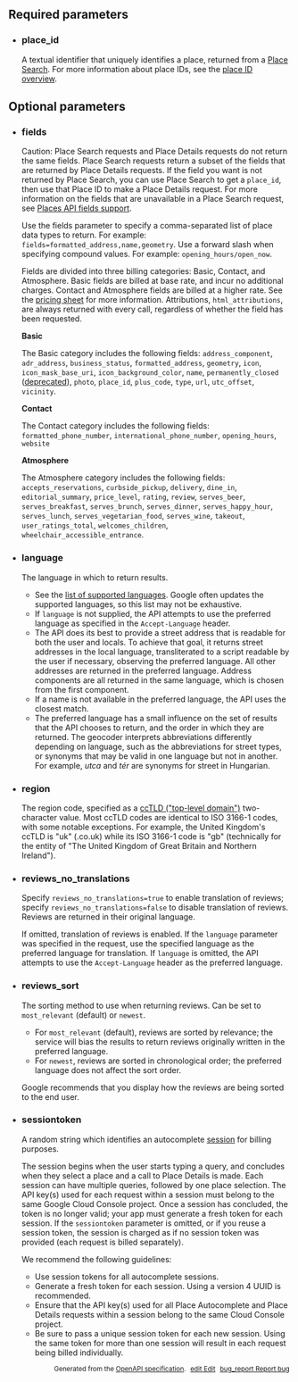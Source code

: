 <!--- This is a generated file, do not edit! -->
<!--- [START maps_http_parameters_placedetails] -->
<h2 id="required-parameters">Required parameters</h2>

-   <h3 class="parameter-name" id="place_id">place_id</h3>

    A textual identifier that uniquely identifies a place, returned from a [Place Search](https://developers.google.com/maps/documentation/places/web-service/search).
    For more information about place IDs, see the [place ID overview](https://developers.google.com/maps/documentation/places/web-service/place-id).

<h2 id="optional-parameters">Optional parameters</h2>

-   <h3 class="parameter-name" id="fields">fields</h3>

    <div class="caution"> Caution: Place Search requests and Place Details requests do not return the same fields. Place Search requests return a subset of the fields that are returned by Place Details requests. If the field you want is not returned by Place Search, you can use Place Search to get a <code>place_id</code>, then use that Place ID to make a Place Details request. For more information on the fields that are unavailable in a Place Search request, see <a href="https://developers.google.com/maps/documentation/places/web-service/place-data-fields#places-api-fields-support">Places API fields support</a>.</div>

    Use the fields parameter to specify a comma-separated list of place data types to return. For example: `fields=formatted_address,name,geometry`. Use a forward slash when specifying compound values. For example: `opening_hours/open_now`.

    Fields are divided into three billing categories: Basic, Contact, and Atmosphere. Basic fields are billed at base rate, and incur no additional charges. Contact and Atmosphere fields are billed at a higher rate. See the [pricing sheet](https://cloud.google.com/maps-platform/pricing/sheet/) for more information. Attributions, `html_attributions`, are always returned with every call, regardless of whether the field has been requested.

    **Basic**

    The Basic category includes the following fields: `address_component`, `adr_address`, `business_status`, `formatted_address`, `geometry`, `icon`, `icon_mask_base_uri`, `icon_background_color`, `name`, `permanently_closed` ([deprecated](https://developers.google.com/maps/deprecations)), `photo`, `place_id`, `plus_code`, `type`, `url`, `utc_offset`, `vicinity`.

    **Contact**

    The Contact category includes the following fields: `formatted_phone_number`, `international_phone_number`, `opening_hours`, `website`

    **Atmosphere**

    The Atmosphere category includes the following fields: `accepts_reservations`, `curbside_pickup`, `delivery`, `dine_in`, `editorial_summary`, `price_level`, `rating`, `review`, `serves_beer`, `serves_breakfast`, `serves_brunch`, `serves_dinner`, `serves_happy_hour`, `serves_lunch`, `serves_vegetarian_food`, `serves_wine`, `takeout`, `user_ratings_total`, `welcomes_children`, `wheelchair_accessible_entrance`.

-   <h3 class="parameter-name" id="language">language</h3>

    The language in which to return results.

    -   See the [list of supported languages](https://developers.google.com/maps/faq#languagesupport). Google often updates the supported languages, so this list may not be exhaustive.
    -   If `language` is not supplied, the API attempts to use the preferred language as specified in the `Accept-Language` header.
    -   The API does its best to provide a street address that is readable for both the user and locals. To achieve that goal, it returns street addresses in the local language, transliterated to a script readable by the user if necessary, observing the preferred language. All other addresses are returned in the preferred language. Address components are all returned in the same language, which is chosen from the first component.
    -   If a name is not available in the preferred language, the API uses the closest match.
    -   The preferred language has a small influence on the set of results that the API chooses to return, and the order in which they are returned. The geocoder interprets abbreviations differently depending on language, such as the abbreviations for street types, or synonyms that may be valid in one language but not in another. For example, *utca* and *tér* are synonyms for street in Hungarian.

-   <h3 class="parameter-name" id="region">region</h3>

    The region code, specified as a [ccTLD ("top-level domain")](https://en.wikipedia.org/wiki/List_of_Internet_top-level_domains#Country_code_top-level_domains) two-character value. Most ccTLD codes are identical to ISO 3166-1 codes, with some notable exceptions. For example, the United Kingdom's ccTLD is "uk" (.co.uk) while its ISO 3166-1 code is "gb" (technically for the entity of "The United Kingdom of Great Britain and Northern Ireland").

-   <h3 class="parameter-name" id="reviews_no_translations">reviews_no_translations</h3>

    Specify `reviews_no_translations=true` to enable translation of reviews; specify `reviews_no_translations=false` to disable translation of reviews. Reviews are returned in their original language.

    If omitted, translation of reviews is enabled. If the `language` parameter was specified in the request, use the specified language as the preferred language for translation. If `language` is omitted, the API attempts to use the `Accept-Language` header as the preferred language.

-   <h3 class="parameter-name" id="reviews_sort">reviews_sort</h3>

    The sorting method to use when returning reviews. Can be set to `most_relevant` (default) or `newest`.

    -   For `most_relevant` (default), reviews are sorted by relevance; the service will bias the results to return reviews originally written in the preferred language.
    -   For `newest`, reviews are sorted in chronological order; the preferred language does not affect the sort order.

    Google recommends that you display how the reviews are being sorted to the end user.

-   <h3 class="parameter-name" id="sessiontoken">sessiontoken</h3>

    A random string which identifies an autocomplete [session](https://developers.google.com/maps/documentation/places/web-service/details#session_tokens) for billing purposes.

    The session begins when the user starts typing a query, and concludes when they select a place and a call to Place Details is made. Each session can have multiple queries, followed by one place selection. The API key(s) used for each request within a session must belong to the same Google Cloud Console project. Once a session has concluded, the token is no longer valid; your app must generate a fresh token for each session. If the `sessiontoken` parameter is omitted, or if you reuse a session token, the session is charged as if no session token was provided (each request is billed separately).

    We recommend the following guidelines:

    -   Use session tokens for all autocomplete sessions.
    -   Generate a fresh token for each session. Using a version 4 UUID is recommended.
    -   Ensure that the API key(s) used for all Place Autocomplete and Place Details requests within a session belong to the same Cloud Console project.
    -   Be sure to pass a unique session token for each new session. Using the same token for more than one session will result in each request being billed individually.


<p style="text-align: right; font-size: smaller;">Generated from the <a class="gc-analytics-event" data-category="GMP" data-label="openapi-github" href="https://github.com/googlemaps/openapi-specification" title="Google Maps Platform OpenAPI Specification" class="external">OpenAPI specification</a>.
<a class="gc-analytics-event" data-category="GMP" data-label="openapi-github-maps-http-parameters-placedetails" data-action="edit" style="margin-left: 5px;" href="https://github.com/googlemaps/openapi-specification/tree/main/specification/parameters" title="Edit on GitHub"><span class="material-icons">edit</span> Edit</a>
<a class="gc-analytics-event" data-category="GMP" data-label="openapi-github-maps-http-parameters-placedetails" data-action="bug" style="margin-left: 5px;" href="https://github.com/googlemaps/openapi-specification/issues/new?assignees=&labels=type%3A+bug%2C+triage+me&template=bug_report.md&title=[parameters] Bug - /maps/api/place/details/json" title="File bug for parameters on GitHub"><span class="material-icons">bug_report</span> Report bug</a>
</p>

<!--- [END maps_http_parameters_placedetails] -->